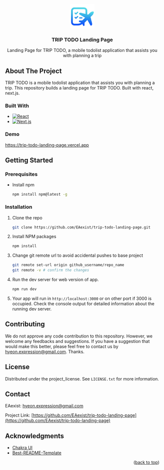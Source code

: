 <!-- Improved compatibility of back to top link: See: https://github.com/othneildrew/Best-README-Template/pull/73 -->
<a id="readme-top"></a>
<!--
*** Thanks for checking out the Best-README-Template. If you have a suggestion
*** that would make this better, please fork the repo and create a pull request
*** or simply open an issue with the tag "enhancement".
*** Don't forget to give the project a star!
*** Thanks again! Now go create something AMAZING! :D
-->



<!-- PROJECT SHIELDS -->
<!--
*** I'm using markdown "reference style" links for readability.
*** Reference links are enclosed in brackets [ ] instead of parentheses ( ).
*** See the bottom of this document for the declaration of the reference variables
*** for contributors-url, forks-url, etc. This is an optional, concise syntax you may use.
*** https://www.markdownguide.org/basic-syntax/#reference-style-links
-->


<!-- PROJECT LOGO -->
<br />
<div align="center">
  <a href="https://github.com/EAexist/trip-todo">
    <img src="public/static/app/logo.png" alt="Logo" width="80" height="80">
  </a>

<h3 align="center">TRIP TODO Landing Page</h3>

  <p align="center">
    Landing Page for TRIP TODO, a mobile todolist application that assists you with planning a trip 
  </p>
</div>



<!-- TABLE OF CONTENTS -->



<!-- ABOUT THE PROJECT -->
## About The Project

  TRIP TODO is a mobile todolist application that assists you with planning a trip. This repository builds a landing page for TRIP TODO. Built with react, next.js.
  


### Built With

* [![React][React.js]][React-url]
* [![Next.js][Next.js]][Next-url]
  
### Demo

https://trip-todo-landing-page.vercel.app

<!-- GETTING STARTED -->
## Getting Started

### Prerequisites

* Install npm
  ```sh
  npm install npm@latest -g
  ```


### Installation

1. Clone the repo
   ```sh
   git clone https://github.com/EAexist/trip-todo-landing-page.git
   ```
2. Install NPM packages
   ```sh
   npm install
   ```
3. Change git remote url to avoid accidental pushes to base project
   ```sh
   git remote set-url origin github_username/repo_name
   git remote -v # confirm the changes
   ```
4. Run the dev server for web version of app. 
   ```sh
   npm run dev
   ```
5. Your app will run in `http://localhost:3000` or on other port if 3000 is occupied. Check the console output for detailed information about the running dev server.  
   



<!-- CONTRIBUTING -->
## Contributing

We do not approve any code contribution to this repository. However, we welcome any feedbacks and suggestions. If you have a suggestion that would make this better, please feel free to contact us by hyeon.expression@gmail.com. Thanks.  




<!-- LICENSE -->
## License

Distributed under the project_license. See `LICENSE.txt` for more information.  




<!-- CONTACT -->
## Contact

EAexist: hyeon.expression@gmail.com


Project Link: [https://github.com/EAexist/trip-todo-landing-page](https://github.com/EAexist/trip-todo-landing-page)




<!-- ACKNOWLEDGMENTS -->
## Acknowledgments

* [Chakra UI](https://github.com/infinitered/ignite)
* [Best-README-Template](https://github.com/EAexist/Best-README-Template)

<p align="right">(<a href="#readme-top">back to top</a>)</p>



<!-- MARKDOWN LINKS & IMAGES -->
<!-- https://www.markdownguide.org/basic-syntax/#reference-style-links -->
[Next.js]: https://img.shields.io/badge/next.js-000000?style=for-the-badge&logo=nextdotjs&logoColor=white
[Next-url]: https://nextjs.org/
[React.js]: https://img.shields.io/badge/React-20232A?style=for-the-badge&logo=react&logoColor=61DAFB
[React-url]: https://reactjs.org/
